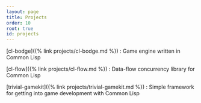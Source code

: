 ```yaml
---
layout: page
title: Projects
order: 10
root: true
id: projects
---
```


[cl-bodge]({% link projects/cl-bodge.md %})
: Game engine written in Common Lisp


[cl-flow]({% link projects/cl-flow.md %})
: Data-flow concurrency library for Common Lisp


[trivial-gamekit]({% link projects/trivial-gamekit.md %})
: Simple framework for getting into game development with Common Lisp
